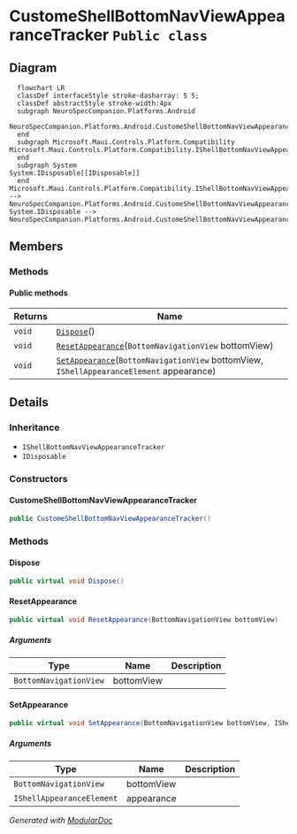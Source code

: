 # CustomeShellBottomNavViewAppearanceTracker `Public class`

## Diagram
```mermaid
  flowchart LR
  classDef interfaceStyle stroke-dasharray: 5 5;
  classDef abstractStyle stroke-width:4px
  subgraph NeuroSpecCompanion.Platforms.Android
  NeuroSpecCompanion.Platforms.Android.CustomeShellBottomNavViewAppearanceTracker[[CustomeShellBottomNavViewAppearanceTracker]]
  end
  subgraph Microsoft.Maui.Controls.Platform.Compatibility
Microsoft.Maui.Controls.Platform.Compatibility.IShellBottomNavViewAppearanceTracker[[IShellBottomNavViewAppearanceTracker]]
  end
  subgraph System
System.IDisposable[[IDisposable]]
  end
Microsoft.Maui.Controls.Platform.Compatibility.IShellBottomNavViewAppearanceTracker --> NeuroSpecCompanion.Platforms.Android.CustomeShellBottomNavViewAppearanceTracker
System.IDisposable --> NeuroSpecCompanion.Platforms.Android.CustomeShellBottomNavViewAppearanceTracker
```

## Members
### Methods
#### Public  methods
| Returns | Name |
| --- | --- |
| `void` | [`Dispose`](#dispose)() |
| `void` | [`ResetAppearance`](#resetappearance)(`BottomNavigationView` bottomView) |
| `void` | [`SetAppearance`](#setappearance)(`BottomNavigationView` bottomView, `IShellAppearanceElement` appearance) |

## Details
### Inheritance
 - `IShellBottomNavViewAppearanceTracker`
 - `IDisposable`

### Constructors
#### CustomeShellBottomNavViewAppearanceTracker
```csharp
public CustomeShellBottomNavViewAppearanceTracker()
```

### Methods
#### Dispose
```csharp
public virtual void Dispose()
```

#### ResetAppearance
```csharp
public virtual void ResetAppearance(BottomNavigationView bottomView)
```
##### Arguments
| Type | Name | Description |
| --- | --- | --- |
| `BottomNavigationView` | bottomView |   |

#### SetAppearance
```csharp
public virtual void SetAppearance(BottomNavigationView bottomView, IShellAppearanceElement appearance)
```
##### Arguments
| Type | Name | Description |
| --- | --- | --- |
| `BottomNavigationView` | bottomView |   |
| `IShellAppearanceElement` | appearance |   |

*Generated with* [*ModularDoc*](https://github.com/hailstorm75/ModularDoc)
